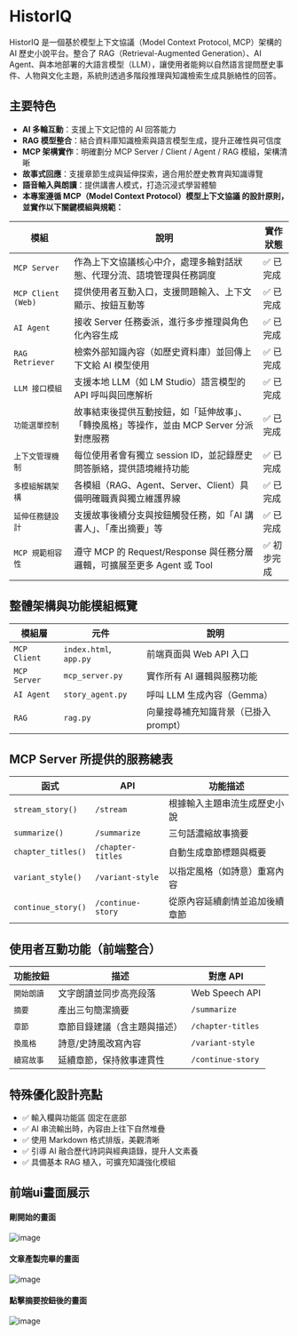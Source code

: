 # HistorIQ
HistorIQ 是一個基於模型上下文協議（Model Context Protocol, MCP）架構的 AI 歷史小說平台。整合了 RAG（Retrieval-Augmented Generation）、AI Agent、與本地部署的大語言模型（LLM），讓使用者能夠以自然語言提問歷史事件、人物與文化主題，系統則透過多階段推理與知識檢索生成具脈絡性的回答。

## 主要特色

- **AI 多輪互動**：支援上下文記憶的 AI 回答能力
- **RAG 模型整合**：結合資料庫知識檢索與語言模型生成，提升正確性與可信度
- **MCP 架構實作**：明確劃分 MCP Server / Client / Agent / RAG 模組，架構清晰
- **故事式回應**：支援章節生成與延伸探索，適合用於歷史教育與知識導覽
- **語音輸入與朗讀**：提供講書人模式，打造沉浸式學習體驗
- **本專案遵循 MCP（Model Context Protocol）模型上下文協議 的設計原則，並實作以下關鍵模組與規範：**

| 模組                 | 說明                                                    | 實作狀態   |
| ------------------ | ----------------------------------------------------- | ------ |
| `MCP Server`       | 作為上下文協議核心中介，處理多輪對話狀態、代理分流、語境管理與任務調度                   | ✅ 已完成  |
| `MCP Client (Web)` | 提供使用者互動入口，支援問題輸入、上下文顯示、按鈕互動等                          | ✅ 已完成  |
| `AI Agent`         | 接收 Server 任務委派，進行多步推理與角色化內容生成                         | ✅ 已完成  |
| `RAG Retriever`    | 檢索外部知識內容（如歷史資料庫）並回傳上下文給 AI 模型使用                       | ✅ 已完成  |
| `LLM 接口模組`         | 支援本地 LLM（如 LM Studio）語言模型的 API 呼叫與回應解析       | ✅ 已完成  |
| `功能選單控制`           | 故事結束後提供互動按鈕，如「延伸故事」、「轉換風格」等操作，並由 MCP Server 分派對應服務    | ✅ 已完成  |
| `上下文管理機制`          | 每位使用者會有獨立 session ID，並記錄歷史問答脈絡，提供語境維持功能               | ✅ 已完成  |
| `多模組解耦架構`          | 各模組（RAG、Agent、Server、Client）具備明確職責與獨立維護界線             | ✅ 已完成  |
| `延伸任務鏈設計`          | 支援故事後續分支與按鈕觸發任務，如「AI 講書人」、「產出摘要」等                     | ✅ 已完成  |
| `MCP 規範相容性`        | 遵守 MCP 的 Request/Response 與任務分層邏輯，可擴展至更多 Agent 或 Tool | ✅ 初步完成 |

## 整體架構與功能模組概覽
| 模組層          | 元件                     | 說明                     |
| ------------ | ---------------------- | ---------------------- |
| `MCP Client` | `index.html`, `app.py` | 前端頁面與 Web API 入口       |
| `MCP Server` | `mcp_server.py`        | 實作所有 AI 邏輯與服務功能        |
| `AI Agent`   | `story_agent.py`       | 呼叫 LLM 生成內容（Gemma）     |
| `RAG`        | `rag.py`               | 向量搜尋補充知識背景（已掛入 prompt） |

## MCP Server 所提供的服務總表
| 函式                 | API               | 功能描述            |
| ------------------ | ----------------- | --------------- |
| `stream_story()`   | `/stream`         | 根據輸入主題串流生成歷史小說  |
| `summarize()`      | `/summarize`      | 三句話濃縮故事摘要       |
| `chapter_titles()` | `/chapter-titles` | 自動生成章節標題與概要     |
| `variant_style()`  | `/variant-style`  | 以指定風格（如詩意）重寫內容  |
| `continue_story()` | `/continue-story` | 從原內容延續劇情並追加後續章節 |

## 使用者互動功能（前端整合）
| 功能按鈕      | 描述             | 對應 API            |
| --------- | -------------- | ----------------- |
| `開始朗讀` | 文字朗讀並同步高亮段落    | Web Speech API    |
| `摘要`   | 產出三句簡潔摘要       | `/summarize`      |
| `章節`   | 章節目錄建議（含主題與描述） | `/chapter-titles` |
| `換風格`  | 詩意/史詩風改寫內容     | `/variant-style`  |
| `續寫故事` | 延續章節，保持敘事連貫性   | `/continue-story` |

## 特殊優化設計亮點
- ✅ 輸入欄與功能區 固定在底部
- ✅ AI 串流輸出時，內容由上往下自然堆疊
- ✅ 使用 Markdown 格式排版，美觀清晰
- ✅ 引導 AI 融合歷代詩詞與經典語錄，提升人文素養
- ✅ 具備基本 RAG 植入，可擴充知識強化模組


## 前端ui畫面展示
#### 剛開始的畫面
![image](https://github.com/user-attachments/assets/396b3464-5c43-49d3-980d-8817228eab4a)

#### 文章產製完畢的畫面
![image](https://github.com/user-attachments/assets/c1987c21-c9df-4291-843d-bc9dbf71d2b4)

#### 點擊摘要按鈕後的畫面
![image](https://github.com/user-attachments/assets/13594882-5a7e-4e14-97b4-cea83a4694ad)
